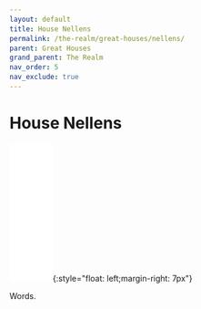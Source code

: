 ```yaml
---
layout: default
title: House Nellens
permalink: /the-realm/great-houses/nellens/
parent: Great Houses
grand_parent: The Realm
nav_order: 5
nav_exclude: true
---
```


# House Nellens

![Nellens Mon](./../../../assets/house_mons/nellens.png){:style="float: left;margin-right: 7px"}

Words.
